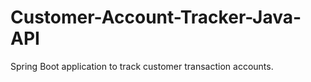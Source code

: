 # Customer-Account-Tracker-Java-API
Spring Boot application to track customer transaction accounts.

